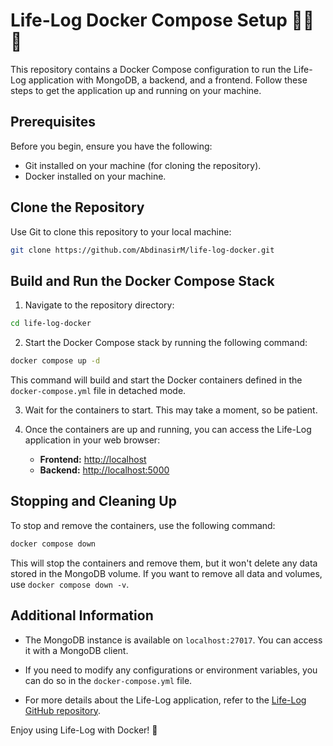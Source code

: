 # Life-Log Docker Compose Setup 🐳🍃📖

This repository contains a Docker Compose configuration to run the Life-Log application with MongoDB, a backend, and a frontend. Follow these steps to get the application up and running on your machine.

## Prerequisites

Before you begin, ensure you have the following:

- Git installed on your machine (for cloning the repository).
- Docker installed on your machine.

## Clone the Repository

Use Git to clone this repository to your local machine:

```bash
git clone https://github.com/AbdinasirM/life-log-docker.git
```

## Build and Run the Docker Compose Stack

1. Navigate to the repository directory:

```bash
cd life-log-docker
```

2. Start the Docker Compose stack by running the following command:

```bash
docker compose up -d
```

   This command will build and start the Docker containers defined in the `docker-compose.yml` file in detached mode.

3. Wait for the containers to start. This may take a moment, so be patient.

4. Once the containers are up and running, you can access the Life-Log application in your web browser:

   - **Frontend:** [http://localhost](http://localhost)
   - **Backend:** [http://localhost:5000](http://localhost:5000)

## Stopping and Cleaning Up

To stop and remove the containers, use the following command:

```bash
docker compose down
```

This will stop the containers and remove them, but it won't delete any data stored in the MongoDB volume. If you want to remove all data and volumes, use `docker compose down -v`.

## Additional Information

- The MongoDB instance is available on `localhost:27017`. You can access it with a MongoDB client.

- If you need to modify any configurations or environment variables, you can do so in the `docker-compose.yml` file.

- For more details about the Life-Log application, refer to the [Life-Log GitHub repository](https://github.com/AbdinasirM/life-log).

Enjoy using Life-Log with Docker! 🚀
```
